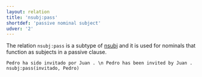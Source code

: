 ```yaml
---
layout: relation
title: 'nsubj:pass'
shortdef: 'passive nominal subject'
udver: '2'
---
```


The relation `nsubj:pass` is a subtype of [nsubj]() and it is used for nominals that function
as subjects in a passive clause.


~~~ sdparse
Pedro ha sido invitado por Juan . \n Pedro has been invited by Juan .
nsubj:pass(invitado, Pedro)
~~~
<!-- Interlanguage links updated St lis 3 20:59:01 CET 2021 -->
